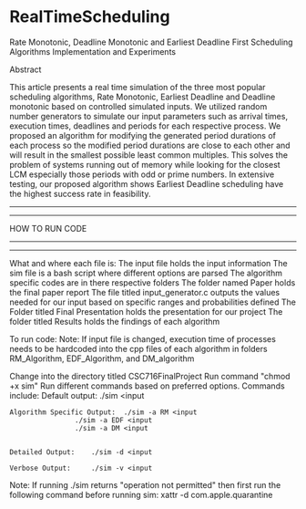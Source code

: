 # RealTimeScheduling
Rate Monotonic, Deadline Monotonic and Earliest Deadline First Scheduling Algorithms Implementation and Experiments


Abstract

This article presents a real time simulation of the three most popular scheduling algorithms, Rate Monotonic, Earliest Deadline and Deadline monotonic based on controlled simulated inputs. We utilized random number generators to simulate our input parameters such as arrival times, execution times, deadlines and periods for each respective process. We proposed an algorithm for modifying the generated period durations of each process so the modified period durations are close to each other and will result in the smallest possible least common multiples. This solves the problem of systems running out of memory while looking for the closest LCM especially those periods with odd or prime numbers. In extensive testing, our proposed algorithm shows Earliest Deadline scheduling have the highest success rate in feasibility. 


***************************************************************************************************************************************
***************************************************************************************************************************************
HOW TO RUN CODE
***************************************************************************************************************************************
***************************************************************************************************************************************


What and where each file is:
The input file holds the input information
The sim file is a bash script where different options are parsed
The algorithm specific codes are in there respective folders 
The folder named Paper holds the final paper report 
The file titled input_generator.c outputs the values needed for our input based on specific ranges and probabilities defined
The Folder titled Final Presentation holds the presentation for our project
The folder titled Results holds the findings of each algorithm



To run code:
Note: If input file is changed, execution time of processes needs to be hardcoded into the cpp files of each algorithm in folders RM_Algorithm, EDF_Algorithm, and DM_algorithm 

Change into the directory titled CSC716FinalProject
Run command "chmod +x sim"
Run different commands based on preferred options. Commands include:
	Default output: 	./sim <input

 
	Algorithm Specific Output: 	./sim -a RM <input
					./sim -a EDF <input
					./sim -a DM <input


	Detailed Output:	./sim -d <input

	Verbose Output:		./sim -v <input 

Note: If running ./sim returns "operation not permitted" then first run the following command before running sim:
xattr -d com.apple.quarantine <path to sim>
 




